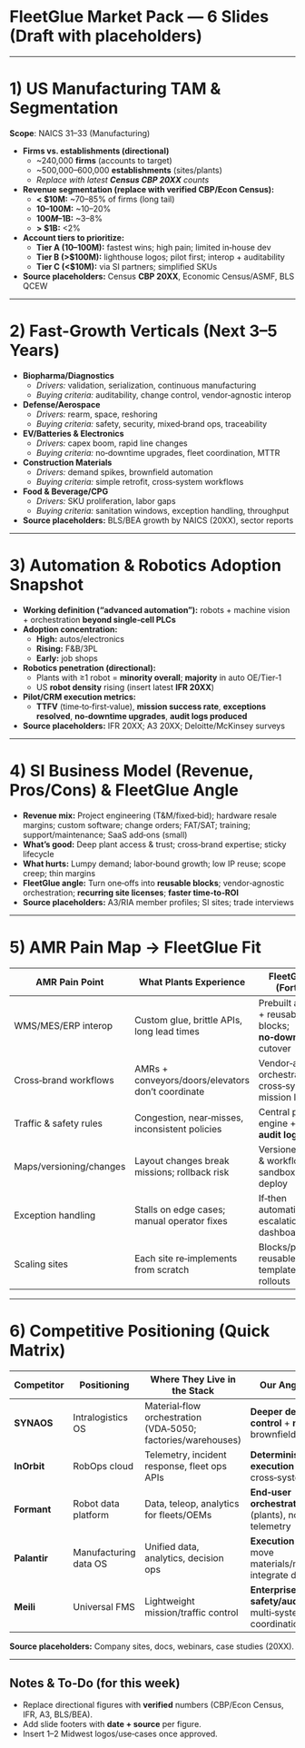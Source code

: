# FleetGlue Market Pack — 6 Slides (Draft with placeholders)

---
# 1) US Manufacturing TAM & Segmentation

**Scope**: NAICS 31–33 (Manufacturing)

- **Firms vs. establishments (directional)**  
  - ~240,000 **firms** (accounts to target)  
  - ~500,000–600,000 **establishments** (sites/plants)  
  - _Replace with latest **Census CBP 20XX** counts_
- **Revenue segmentation (replace with verified CBP/Econ Census):**  
  - **< $10M:** ~70–85% of firms (long tail)  
  - **$10–$100M:** ~10–20%  
  - **$100M–$1B:** ~3–8%  
  - **> $1B:** <2%
- **Account tiers to prioritize:**  
  - **Tier A ($10–$100M):** fastest wins; high pain; limited in‑house dev  
  - **Tier B (>$100M):** lighthouse logos; pilot first; interop + auditability  
  - **Tier C (<$10M):** via SI partners; simplified SKUs
- **Source placeholders:** Census **CBP 20XX**, Economic Census/ASMF, BLS QCEW

---
# 2) Fast-Growth Verticals (Next 3–5 Years)

- **Biopharma/Diagnostics**  
  - *Drivers:* validation, serialization, continuous manufacturing  
  - *Buying criteria:* auditability, change control, vendor‑agnostic interop
- **Defense/Aerospace**  
  - *Drivers:* rearm, space, reshoring  
  - *Buying criteria:* safety, security, mixed‑brand ops, traceability
- **EV/Batteries & Electronics**  
  - *Drivers:* capex boom, rapid line changes  
  - *Buying criteria:* no‑downtime upgrades, fleet coordination, MTTR
- **Construction Materials**  
  - *Drivers:* demand spikes, brownfield automation  
  - *Buying criteria:* simple retrofit, cross‑system workflows
- **Food & Beverage/CPG**  
  - *Drivers:* SKU proliferation, labor gaps  
  - *Buying criteria:* sanitation windows, exception handling, throughput
- **Source placeholders:** BLS/BEA growth by NAICS (20XX), sector reports

---
# 3) Automation & Robotics Adoption Snapshot

- **Working definition (“advanced automation”):** robots + machine vision + orchestration **beyond single‑cell PLCs**
- **Adoption concentration:**  
  - **High:** autos/electronics  
  - **Rising:** F&B/3PL  
  - **Early:** job shops
- **Robotics penetration (directional):**  
  - Plants with ≥1 robot = **minority overall**; **majority** in auto OE/Tier‑1  
  - US **robot density** rising (insert latest **IFR 20XX**)
- **Pilot/CRM execution metrics:**  
  - **TTFV** (time‑to‑first‑value), **mission success rate**, **exceptions resolved**, **no‑downtime upgrades**, **audit logs produced**
- **Source placeholders:** IFR 20XX; A3 20XX; Deloitte/McKinsey surveys

---
# 4) SI Business Model (Revenue, Pros/Cons) & FleetGlue Angle

- **Revenue mix:** Project engineering (T&M/fixed‑bid); hardware resale margins; custom software; change orders; FAT/SAT; training; support/maintenance; SaaS add‑ons (small)
- **What’s good:** Deep plant access & trust; cross‑brand expertise; sticky lifecycle
- **What hurts:** Lumpy demand; labor‑bound growth; low IP reuse; scope creep; thin margins
- **FleetGlue angle:** Turn one‑offs into **reusable blocks**; vendor‑agnostic orchestration; **recurring site licenses**; **faster time‑to‑ROI**
- **Source placeholders:** A3/RIA member profiles; SI sites; trade interviews

---
# 5) AMR Pain Map → FleetGlue Fit

| AMR Pain Point            | What Plants Experience                                  | FleetGlue Fit (Fortuna)                                      |
|---------------------------|----------------------------------------------------------|--------------------------------------------------------------|
| WMS/MES/ERP interop       | Custom glue, brittle APIs, long lead times               | Prebuilt adapters + reusable blocks; **no‑downtime** cutover |
| Cross‑brand workflows     | AMRs + conveyors/doors/elevators don’t coordinate        | Vendor‑agnostic orchestration; cross‑system mission logic    |
| Traffic & safety rules    | Congestion, near‑misses, inconsistent policies           | Central policy engine + **signed audit logs**                |
| Maps/versioning/changes   | Layout changes break missions; rollback risk             | Versioned maps & workflows; sandbox + safe deploy            |
| Exception handling        | Stalls on edge cases; manual operator fixes              | If‑then automations; escalation; **MTTR** dashboards         |
| Scaling sites             | Each site re‑implements from scratch                     | Blocks/playbooks reusable; templated rollouts                |

---
# 6) Competitive Positioning (Quick Matrix)

| Competitor       | Positioning            | Where They Live in the Stack                                   | Our Angle vs. Them                                                   |
|------------------|------------------------|------------------------------------------------------------------|-----------------------------------------------------------------------|
| **SYNAOS**       | Intralogistics OS      | Material‑flow orchestration (VDA‑5050; factories/warehouses)    | **Deeper device‑level control** + **no‑downtime** brownfield integration |
| **InOrbit**      | RobOps cloud           | Telemetry, incident response, fleet ops APIs                     | **Deterministic plant execution** & cross‑system workflows            |
| **Formant**      | Robot data platform    | Data, teleop, analytics for fleets/OEMs                          | **End‑user orchestration/execution** (plants), not just OEM telemetry |
| **Palantir**     | Manufacturing data OS  | Unified data, analytics, decision ops                            | **Execution layer**: we move materials/machines, integrate data       |
| **Meili**        | Universal FMS          | Lightweight mission/traffic control                              | **Enterprise‑grade safety/audit** + multi‑system coordination         |

**Source placeholders:** Company sites, docs, webinars, case studies (20XX).

---
## Notes & To‑Do (for this week)

- Replace directional figures with **verified** numbers (CBP/Econ Census, IFR, A3, BLS/BEA).  
- Add slide footers with **date + source** per figure.  
- Insert 1–2 Midwest logos/use‑cases once approved.
